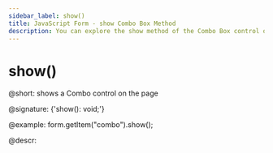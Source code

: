 ```yaml
---
sidebar_label: show()
title: JavaScript Form - show Combo Box Method 
description: You can explore the show method of the Combo Box control of Form in the documentation of the DHTMLX JavaScript UI library. Browse developer guides and API reference, try out code examples and live demos, and download a free 30-day evaluation version of DHTMLX Suite.
---
```


# show()

@short: shows a Combo control on the page

@signature: {'show(): void;'}

@example:
form.getItem("combo").show();

@descr:
